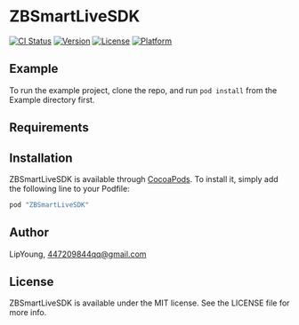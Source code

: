 # ZBSmartLiveSDK

[![CI Status](http://img.shields.io/travis/LipYoung/ZBSmartLiveSDK.svg?style=flat)](https://travis-ci.org/LipYoung/ZBSmartLiveSDK)
[![Version](https://img.shields.io/cocoapods/v/ZBSmartLiveSDK.svg?style=flat)](http://cocoapods.org/pods/ZBSmartLiveSDK)
[![License](https://img.shields.io/cocoapods/l/ZBSmartLiveSDK.svg?style=flat)](http://cocoapods.org/pods/ZBSmartLiveSDK)
[![Platform](https://img.shields.io/cocoapods/p/ZBSmartLiveSDK.svg?style=flat)](http://cocoapods.org/pods/ZBSmartLiveSDK)

## Example

To run the example project, clone the repo, and run `pod install` from the Example directory first.

## Requirements

## Installation

ZBSmartLiveSDK is available through [CocoaPods](http://cocoapods.org). To install
it, simply add the following line to your Podfile:

```ruby
pod "ZBSmartLiveSDK"
```

## Author

LipYoung, 447209844qq@gmail.com

## License

ZBSmartLiveSDK is available under the MIT license. See the LICENSE file for more info.
